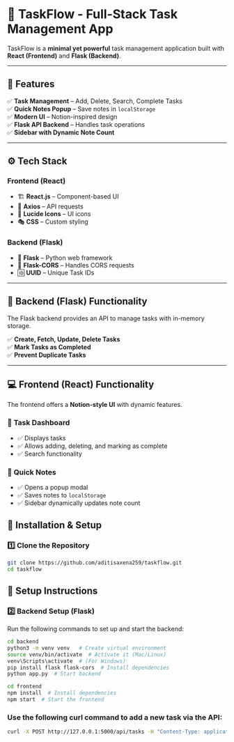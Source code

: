 # 📝 TaskFlow - Full-Stack Task Management App  
TaskFlow is a **minimal yet powerful** task management application built with **React (Frontend)** and **Flask (Backend)**.  

 <!-- Replace with an actual screenshot if available -->

---

## 📌 Features
✅ **Task Management** – Add, Delete, Search, Complete Tasks  
✅ **Quick Notes Popup** – Save notes in `localStorage`  
✅ **Modern UI** – Notion-inspired design  
✅ **Flask API Backend** – Handles task operations  
✅ **Sidebar with Dynamic Note Count**  

---

## ⚙️ Tech Stack
### **Frontend (React)**
- 🏗 **React.js** – Component-based UI  
- 🔗 **Axios** – API requests  
- 🎨 **Lucide Icons** – UI icons  
- 🎭 **CSS** – Custom styling  

### **Backend (Flask)**
- 🐍 **Flask** – Python web framework  
- 🔄 **Flask-CORS** – Handles CORS requests  
- 🆔 **UUID** – Unique Task IDs  

---

## 🔧 Backend (Flask) Functionality  
The Flask backend provides an API to manage tasks with in-memory storage.  

✅ **Create, Fetch, Update, Delete Tasks**  
✅ **Mark Tasks as Completed**  
✅ **Prevent Duplicate Tasks**  

---

## 💻 Frontend (React) Functionality  
The frontend offers a **Notion-style UI** with dynamic features.  

### 📌 **Task Dashboard**  
- ✅ Displays tasks  
- ✅ Allows adding, deleting, and marking as complete  
- ✅ Search functionality  

### 📌 **Quick Notes**  
- ✅ Opens a popup modal  
- ✅ Saves notes to `localStorage`  
- ✅ Sidebar dynamically updates note count

## 🚀 Installation & Setup
### **1️⃣ Clone the Repository**
```sh
git clone https://github.com/aditisaxena259/taskflow.git
cd taskflow
```
## 🚀 Setup Instructions  

### **2️⃣ Backend Setup (Flask)**  
Run the following commands to set up and start the backend:  

```sh
cd backend
python3 -m venv venv   # Create virtual environment
source venv/bin/activate  # Activate it (Mac/Linux)
venv\Scripts\activate  # (For Windows)
pip install flask flask-cors  # Install dependencies
python app.py  # Start backend

cd frontend
npm install  # Install dependencies
npm start  # Start the frontend
```

### **Use the following curl command to add a new task via the API:**
```sh
curl -X POST http://127.0.0.1:5000/api/tasks -H "Content-Type: application/json" -d '{"title": "New Task"}'
```

